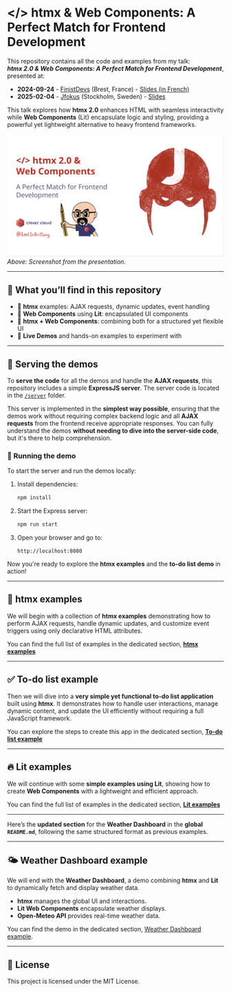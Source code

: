 # </> htmx & Web Components: A Perfect Match for Frontend Development

This repository contains all the code and examples from my talk:  
**_htmx 2.0 & Web Components: A Perfect Match for Frontend Development_**, presented at:

- **2024-09-24** - [FinistDevs](https://noti.st/lostinbrittany/YtYnR4/htmx-2-0-web-components-a-perfect-match-for-frontend-development) (Brest, France) - [Slides (in French)](./slides/2024-09-24_-_FinistDev_-_htmx_2.0_and_Web_Components_%20A_Perfect_Match_for_Frontend_Development.pdf)
- **2025-02-04** - [Jfokus](https://www.jfokus.se/talks/2244) (Stockholm, Sweden) - [Slides](./slides/2025-02-04_-_JFokus%20_-_htmx_2.0_and_Web_Components_%20A_Perfect_Match_for_Frontend_Development.pdf)

This talk explores how **htmx 2.0** enhances HTML with seamless interactivity while **Web Components** (Lit) encapsulate logic and styling, providing a powerful yet lightweight alternative to heavy frontend frameworks.

![Introduction to </> htmx](./img/screenshot-1024px.jpg)  
_Above: Screenshot from the presentation._

---

## 📌 What you’ll find in this repository
- 🔹 **htmx** examples: AJAX requests, dynamic updates, event handling  
- 🔹 **Web Components** using **Lit**: encapsulated UI components  
- 🔹 **htmx + Web Components**: combining both for a structured yet flexible UI  
- 🔹 **Live Demos** and hands-on examples to experiment with  

---


## 🚀 Serving the demos

To **serve the code** for all the demos and handle the **AJAX requests**, this repository includes a simple **ExpressJS server**. The server code is located in the [`/server`](./server) folder.

This server is implemented in the **simplest way possible**, ensuring that the demos work without requiring complex backend logic and all **AJAX requests** from the frontend receive appropriate responses. You can fully understand the demos **without needing to dive into the server-side code**, but it's there to help comprehension.

### 🔧 Running the demo

To start the server and run the demos locally:

1. Install dependencies:
   ```sh
   npm install
   ```
2. Start the Express server:
   ```sh
   npm run start
   ```
3. Open your browser and go to:
   ```
   http://localhost:8080
   ```

Now you're ready to explore the **htmx examples** and the **to-do list demo** in action!

---

## 🚀 htmx examples

We will begin with a collection of **htmx examples** demonstrating how to perform AJAX requests, handle dynamic updates, and customize event triggers using only declarative HTML attributes.

You can find the full list of examples in the dedicated section, **[htmx examples](./htmx-examples/README.md)**

---

## ✅ To-do list example

Then we will dive into a **very simple yet functional to-do list application** built using **htmx**. It demonstrates how to handle user interactions, manage dynamic content, and update the UI efficiently without requiring a full JavaScript framework.

You can explore the steps to create this app in the dedicated section, **[To-do list example](./todo-example/README.md)**

---

## 🔥 Lit examples

We will continue with some **simple examples using Lit**, showing how to create **Web Components** with a lightweight and efficient approach.

You can find the full list of examples in the dedicated section, **[Lit examples](./lit-examples/README.md)**

---

Here’s the **updated section** for the **Weather Dashboard** in the **global `README.md`**, following the same structured format as previous examples.

---

## 🌤️ Weather Dashboard example

We will end with the **Weather Dashboard**, a demo combining **htmx** and **Lit** to dynamically fetch and display weather data.  

- **htmx** manages the global UI and interactions.
- **Lit Web Components** encapsulate weather displays.
- **Open-Meteo API** provides real-time weather data.

You can find the demo in the dedicated section, [Weather Dashboard example](./weather-dashboard-example/README.md).

---

## 📜 License

This project is licensed under the MIT License.





